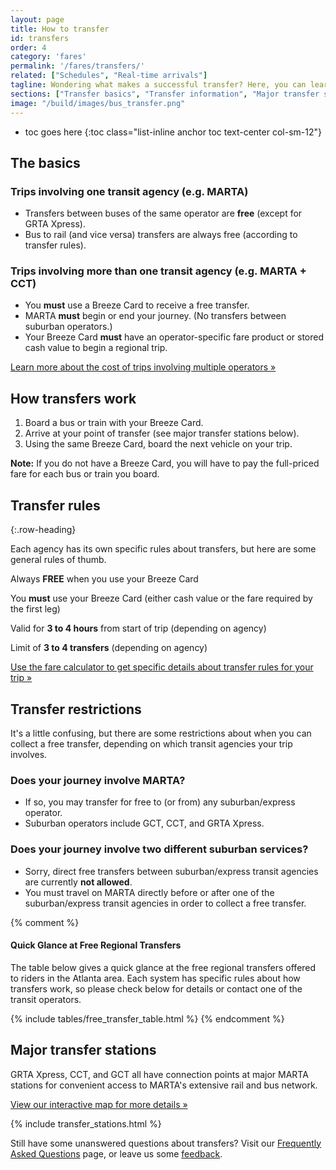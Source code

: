 ```yaml
---
layout: page
title: How to transfer
id: transfers
order: 4
category: 'fares'
permalink: '/fares/transfers/'
related: ["Schedules", "Real-time arrivals"]
tagline: Wondering what makes a successful transfer? Here, you can learn when, where, and how.
sections: ["Transfer basics", "Transfer information", "Major transfer stations"]
image: "/build/images/bus_transfer.png"
---
```


* toc goes here
{:toc class="list-inline anchor toc text-center col-sm-12"}

## The basics

### Trips involving one transit agency (e.g. MARTA)

* Transfers between buses of the same operator are **free** (except for GRTA Xpress).
* Bus to rail (and vice versa) transfers are always free (according to transfer rules).

### Trips involving more than one transit agency (e.g. MARTA + CCT)

* You **must** use a Breeze Card to receive a free transfer.
* MARTA **must** begin or end your journey. (No transfers between suburban operators.)
* Your Breeze Card **must** have an operator-specific fare product or stored cash value to begin a regional trip.

[Learn more about the cost of trips involving multiple operators »](/fares/calculator#free-transfer-eligibility)


## How transfers work

1. Board a bus or train with your Breeze Card.
2. Arrive at your point of transfer (see major transfer stations below).
3. Using the same Breeze Card, board the next vehicle on your trip.

**Note:** If you do not have a Breeze Card, you will have to pay the full-priced fare for each bus or train you board.


## Transfer rules
{:.row-heading}

Each agency has its own specific rules about transfers, but here are some general rules of thumb.

<div class="row bottom-buffer">
    <div class="col-xs-12 col-sm-6">
        <p class="text-center"><i class="fa fa-check fa-5x"></i></p>
        <p class="text-center">Always <strong>FREE</strong> when you use your Breeze Card</p>
    </div>
    <div class="col-xs-12 col-sm-6">
        <p class="text-center"><i class="fa fa-usd fa-5x"></i></p>
        <p class="text-center">You <strong>must</strong> use your Breeze Card (either cash value or the fare required by the first leg)</p>
    </div>
    <div class="col-xs-12 col-sm-6">
        <p class="text-center"><i class="fa fa-clock-o fa-5x"></i></p>
        <p class="text-center">Valid for <strong>3 to 4 hours</strong> from start of trip (depending on agency)</p>
    </div>
    <div class="col-xs-12 col-sm-6">
        <p class="text-center"><i class="fa fa-tachometer fa-5x"></i></p>
        <p class="text-center">Limit of <strong>3 to 4 transfers</strong> (depending on agency)</p>
    </div>
</div>

[Use the fare calculator to get specific details about transfer rules for your trip »](/fares/calculator)


## Transfer restrictions

It's a little confusing, but there are some restrictions about when you can collect a free transfer, depending on which transit agencies your trip involves.

### <i class="fa fa-check"></i> Does your journey involve MARTA?
* If so, you may transfer for free to (or from) any suburban/express operator.
* Suburban operators include GCT, CCT, and GRTA Xpress. 

### <i class="fa fa-times"></i> Does your journey involve two different suburban services?
* Sorry, direct free transfers between suburban/express transit agencies are currently **not allowed**. 
* You must travel on MARTA directly before or after one of the suburban/express transit agencies in order to collect a free transfer.

{% comment %}
#### Quick Glance at Free Regional Transfers

The table below gives a quick glance at the free regional transfers offered to riders in the Atlanta area. Each system has specific rules about how transfers work, so please check below for details or contact one of the transit operators.


{% include tables/free_transfer_table.html %}
{% endcomment %}

## Major transfer stations

GRTA Xpress, CCT, and GCT all have connection points at major MARTA stations for convenient access to MARTA's extensive rail and bus network.

[View our interactive map for more details »](/maps/interactive)

{% include transfer_stations.html %}

Still have some unanswered questions about transfers?  Visit our [Frequently Asked Questions](/fares/faqs) page, or leave us some [feedback](/about/feedback).